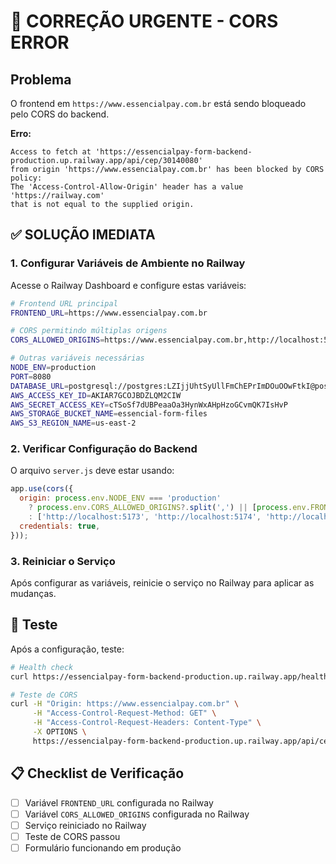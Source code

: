 # 🚨 CORREÇÃO URGENTE - CORS ERROR

## Problema
O frontend em `https://www.essencialpay.com.br` está sendo bloqueado pelo CORS do backend.

**Erro:**
```
Access to fetch at 'https://essencialpay-form-backend-production.up.railway.app/api/cep/30140080' 
from origin 'https://www.essencialpay.com.br' has been blocked by CORS policy: 
The 'Access-Control-Allow-Origin' header has a value 'https://railway.com' 
that is not equal to the supplied origin.
```

## ✅ SOLUÇÃO IMEDIATA

### 1. Configurar Variáveis de Ambiente no Railway

Acesse o Railway Dashboard e configure estas variáveis:

```bash
# Frontend URL principal
FRONTEND_URL=https://www.essencialpay.com.br

# CORS permitindo múltiplas origens
CORS_ALLOWED_ORIGINS=https://www.essencialpay.com.br,http://localhost:5173,http://localhost:5174,http://localhost:5175,http://localhost:5176,http://localhost:8080

# Outras variáveis necessárias
NODE_ENV=production
PORT=8080
DATABASE_URL=postgresql://postgres:LZIjjUhtSyUllFmChEPrImDOuOOwFtkI@postgres.railway.internal:5432/railway
AWS_ACCESS_KEY_ID=AKIAR7GCOJBDZLQM2CIW
AWS_SECRET_ACCESS_KEY=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
AWS_STORAGE_BUCKET_NAME=essencial-form-files
AWS_S3_REGION_NAME=us-east-2
```

### 2. Verificar Configuração do Backend

O arquivo `server.js` deve estar usando:

```javascript
app.use(cors({
  origin: process.env.NODE_ENV === 'production' 
    ? process.env.CORS_ALLOWED_ORIGINS?.split(',') || [process.env.FRONTEND_URL] 
    : ['http://localhost:5173', 'http://localhost:5174', 'http://localhost:5175', 'http://localhost:5176', 'http://localhost:8080'],
  credentials: true,
}));
```

### 3. Reiniciar o Serviço

Após configurar as variáveis, reinicie o serviço no Railway para aplicar as mudanças.

## 🧪 Teste

Após a configuração, teste:

```bash
# Health check
curl https://essencialpay-form-backend-production.up.railway.app/health

# Teste de CORS
curl -H "Origin: https://www.essencialpay.com.br" \
     -H "Access-Control-Request-Method: GET" \
     -H "Access-Control-Request-Headers: Content-Type" \
     -X OPTIONS \
     https://essencialpay-form-backend-production.up.railway.app/api/cep/30140080
```

## 📋 Checklist de Verificação

- [ ] Variável `FRONTEND_URL` configurada no Railway
- [ ] Variável `CORS_ALLOWED_ORIGINS` configurada no Railway
- [ ] Serviço reiniciado no Railway
- [ ] Teste de CORS passou
- [ ] Formulário funcionando em produção
